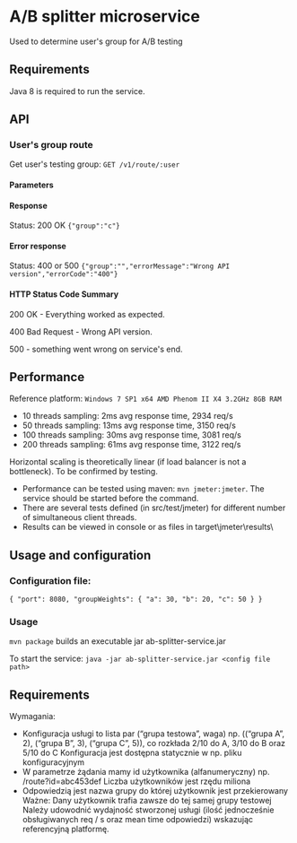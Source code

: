 # A/B splitter microservice
Used to determine user's group for A/B testing

## Requirements
Java 8 is required to run the service.

## API
### User's group route
Get user's testing group:
`GET /v1/route/:user`
#### Parameters

#### Response
Status: 200 OK
`{"group":"c"}`

#### Error response
Status: 400 or 500
`{"group":"","errorMessage":"Wrong API version","errorCode":"400"}`

#### HTTP Status Code Summary
200 OK - Everything worked as expected.

400 Bad Request - Wrong API version.

500 - something went wrong on service's end.


## Performance
Reference platform:
`Windows 7 SP1 x64
AMD Phenom II X4 3.2GHz 8GB RAM`
* 10 threads sampling: 2ms avg response time, 2934 req/s
* 50 threads sampling: 13ms avg response time, 3150 req/s
* 100 threads sampling: 30ms avg response time, 3081 req/s
* 200 threads sampling: 61ms avg response time, 3122 req/s

Horizontal scaling is theoretically linear (if load balancer is not a bottleneck). To be confirmed by testing. 

 * Performance can be tested using maven: `mvn jmeter:jmeter`. The service should be started before the command.
 * There are several tests defined (in src/test/jmeter) for different number of simultaneous client threads.
 * Results can be viewed in console or as files in target\jmeter\results\


## Usage and configuration
### Configuration file:
`{
   "port": 8080,
   "groupWeights": {
     "a": 30,
     "b": 20,
     "c": 50
   }
 }`
### Usage
`mvn package` builds an executable jar ab-splitter-service.jar
 
To start the service:
`java -jar ab-splitter-service.jar <config file path>`


## Requirements

Wymagania:
* Konfiguracja usługi to lista par (“grupa testowa”, waga)
np. ((“grupa A”, 2), (“grupa B”, 3), (“grupa C”, 5)), co rozkłada 2/10 do A, 3/10 do B oraz 5/10 do C
Konfiguracja jest dostępna statycznie w np. pliku konfiguracyjnym
* W parametrze żądania mamy id użytkownika (alfanumeryczny)
np. /route?id=abc453def
Liczba użytkowników jest rzędu miliona
* Odpowiedzią jest nazwa grupy do której użytkownik jest przekierowany
Ważne: Dany użytkownik trafia zawsze do tej samej grupy testowej
Należy udowodnić wydajność stworzonej usługi (ilość jednocześnie obsługiwanych req / s oraz mean time odpowiedzi) wskazując referencyjną platformę.